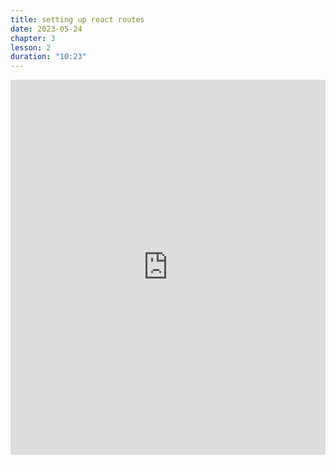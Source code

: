 ```yaml
---
title: setting up react routes
date: 2023-05-24
chapter: 3
lesson: 2
duration: "10:23"
---
```

<iframe width="100%" height="600" src="https://www.youtube.com/embed/aivly2lna94" title="setting up react routes" frameborder="0" allow="accelerometer; autoplay; clipboard-write; encrypted-media; gyroscope; picture-in-picture" allowfullscreen></iframe>


